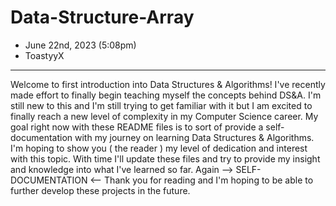 # Data-Structure-Array

- June 22nd, 2023 (5:08pm)
- ToastyyX
------------------
Welcome to first introduction into Data Structures & Algorithms!
I've recently made effort to finally begin teaching myself the concepts behind DS&A. 
I'm still new to this and I'm still trying to get familiar with it but I am excited to finally reach a new level of complexity in my Computer Science career.
My goal right now with these README files is to sort of provide a self-documentation with my journey on learning Data Structures & Algorithms.
I'm hoping to show you ( the reader ) my level of dedication and interest with this topic.
With time I'll update these files and try to provide my insight and knowledge into what I've learned so far. Again --> SELF-DOCUMENTATION <--
Thank you for reading and I'm hoping to be able to further develop these projects in the future. 
